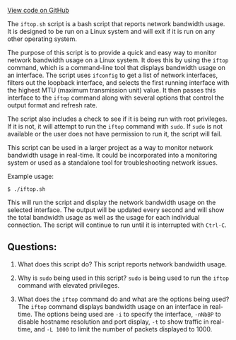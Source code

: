 [View code on GitHub](https://github.com/solana-labs/solana/blob/master/scripts/iftop.sh)

The `iftop.sh` script is a bash script that reports network bandwidth usage. It is designed to be run on a Linux system and will exit if it is run on any other operating system. 

The purpose of this script is to provide a quick and easy way to monitor network bandwidth usage on a Linux system. It does this by using the `iftop` command, which is a command-line tool that displays bandwidth usage on an interface. The script uses `ifconfig` to get a list of network interfaces, filters out the loopback interface, and selects the first running interface with the highest MTU (maximum transmission unit) value. It then passes this interface to the `iftop` command along with several options that control the output format and refresh rate. 

The script also includes a check to see if it is being run with root privileges. If it is not, it will attempt to run the `iftop` command with `sudo`. If `sudo` is not available or the user does not have permission to run it, the script will fail. 

This script can be used in a larger project as a way to monitor network bandwidth usage in real-time. It could be incorporated into a monitoring system or used as a standalone tool for troubleshooting network issues. 

Example usage:

```
$ ./iftop.sh
```

This will run the script and display the network bandwidth usage on the selected interface. The output will be updated every second and will show the total bandwidth usage as well as the usage for each individual connection. The script will continue to run until it is interrupted with `Ctrl-C`.
## Questions: 
 1. What does this script do?
   This script reports network bandwidth usage.

2. Why is `sudo` being used in this script?
   `sudo` is being used to run the `iftop` command with elevated privileges.

3. What does the `iftop` command do and what are the options being used?
   The `iftop` command displays bandwidth usage on an interface in real-time. The options being used are `-i` to specify the interface, `-nNbBP` to disable hostname resolution and port display, `-t` to show traffic in real-time, and `-L 1000` to limit the number of packets displayed to 1000.